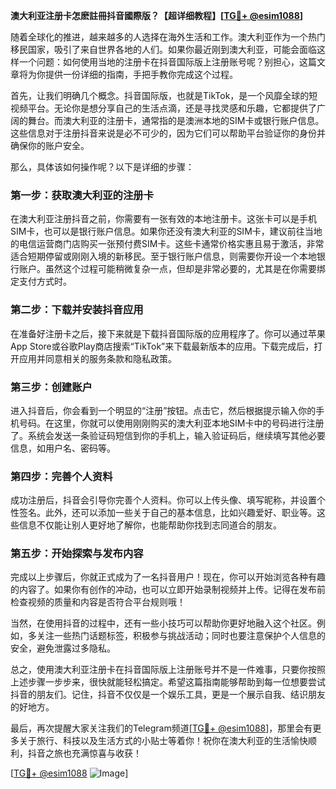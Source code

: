 **澳大利亚注册卡怎麽註冊抖音國際版？【超详细教程】[[TG💪+ @esim1088](https://t.me/s/esim1088)]**

随着全球化的推进，越来越多的人选择在海外生活和工作。澳大利亚作为一个热门移民国家，吸引了来自世界各地的人们。如果你最近刚到澳大利亚，可能会面临这样一个问题：如何使用当地的注册卡在抖音国际版上注册账号呢？别担心，这篇文章将为你提供一份详细的指南，手把手教你完成这个过程。

首先，让我们明确几个概念。抖音国际版，也就是TikTok，是一个风靡全球的短视频平台。无论你是想分享自己的生活点滴，还是寻找灵感和乐趣，它都提供了广阔的舞台。而澳大利亚的注册卡，通常指的是澳洲本地的SIM卡或银行账户信息。这些信息对于注册抖音来说是必不可少的，因为它们可以帮助平台验证你的身份并确保你的账户安全。

那么，具体该如何操作呢？以下是详细的步骤：

### 第一步：获取澳大利亚的注册卡

在澳大利亚注册抖音之前，你需要有一张有效的本地注册卡。这张卡可以是手机SIM卡，也可以是银行账户信息。如果你还没有澳大利亚的SIM卡，建议前往当地的电信运营商门店购买一张预付费SIM卡。这些卡通常价格实惠且易于激活，非常适合短期停留或刚刚入境的新移民。至于银行账户信息，则需要你开设一个本地银行账户。虽然这个过程可能稍微复杂一点，但却是非常必要的，尤其是在你需要绑定支付方式时。

### 第二步：下载并安装抖音应用

在准备好注册卡之后，接下来就是下载抖音国际版的应用程序了。你可以通过苹果App Store或谷歌Play商店搜索“TikTok”来下载最新版本的应用。下载完成后，打开应用并同意相关的服务条款和隐私政策。

### 第三步：创建账户

进入抖音后，你会看到一个明显的“注册”按钮。点击它，然后根据提示输入你的手机号码。在这里，你就可以使用刚刚购买的澳大利亚本地SIM卡中的号码进行注册了。系统会发送一条验证码短信到你的手机上，输入验证码后，继续填写其他必要信息，如用户名、密码等。

### 第四步：完善个人资料

成功注册后，抖音会引导你完善个人资料。你可以上传头像、填写昵称，并设置个性签名。此外，还可以添加一些关于自己的基本信息，比如兴趣爱好、职业等。这些信息不仅能让别人更好地了解你，也能帮助你找到志同道合的朋友。

### 第五步：开始探索与发布内容

完成以上步骤后，你就正式成为了一名抖音用户！现在，你可以开始浏览各种有趣的内容了。如果你有创作的冲动，也可以立即开始录制视频并上传。记得在发布前检查视频的质量和内容是否符合平台规则哦！

当然，在使用抖音的过程中，还有一些小技巧可以帮助你更好地融入这个社区。例如，多关注一些热门话题标签，积极参与挑战活动；同时也要注意保护个人信息的安全，避免泄露过多隐私。

总之，使用澳大利亚注册卡在抖音国际版上注册账号并不是一件难事，只要你按照上述步骤一步步来，很快就能轻松搞定。希望这篇指南能够帮助到每一位想要尝试抖音的朋友们。记住，抖音不仅仅是一个娱乐工具，更是一个展示自我、结识朋友的好地方。

最后，再次提醒大家关注我们的Telegram频道[[TG💪+ @esim1088](https://t.me/s/esim1088)]，那里会有更多关于旅行、科技以及生活方式的小贴士等着你！祝你在澳大利亚的生活愉快顺利，抖音之旅也充满惊喜与收获！

[[TG💪+ @esim1088](https://t.me/s/esim1088) ![Image](https://i.postimg.cc/4NQfJmqS/Snipaste-2025-05-13-00-14-12.png)]